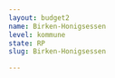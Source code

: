 ```yaml
---
layout: budget2
name: Birken-Honigsessen
level: kommune
state: RP
slug: Birken-Honigsessen

---
```



